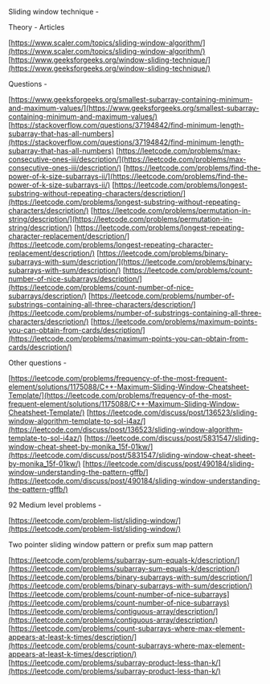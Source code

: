 Sliding window technique -

Theory - Articles

[https://www.scaler.com/topics/sliding-window-algorithm/](https://www.scaler.com/topics/sliding-window-algorithm/)
[https://www.geeksforgeeks.org/window-sliding-technique/](https://www.geeksforgeeks.org/window-sliding-technique/)

Questions -

[https://www.geeksforgeeks.org/smallest-subarray-containing-minimum-and-maximum-values/](https://www.geeksforgeeks.org/smallest-subarray-containing-minimum-and-maximum-values/)
[https://stackoverflow.com/questions/37194842/find-minimum-length-subarray-that-has-all-numbers](https://stackoverflow.com/questions/37194842/find-minimum-length-subarray-that-has-all-numbers)
[https://leetcode.com/problems/max-consecutive-ones-iii/description/](https://leetcode.com/problems/max-consecutive-ones-iii/description/)
[https://leetcode.com/problems/find-the-power-of-k-size-subarrays-ii/](https://leetcode.com/problems/find-the-power-of-k-size-subarrays-ii/)
[https://leetcode.com/problems/longest-substring-without-repeating-characters/description/](https://leetcode.com/problems/longest-substring-without-repeating-characters/description/)
[https://leetcode.com/problems/permutation-in-string/description/](https://leetcode.com/problems/permutation-in-string/description/)
[https://leetcode.com/problems/longest-repeating-character-replacement/description/](https://leetcode.com/problems/longest-repeating-character-replacement/description/)
[https://leetcode.com/problems/binary-subarrays-with-sum/description/](https://leetcode.com/problems/binary-subarrays-with-sum/description/)
[https://leetcode.com/problems/count-number-of-nice-subarrays/description/](https://leetcode.com/problems/count-number-of-nice-subarrays/description/)
[https://leetcode.com/problems/number-of-substrings-containing-all-three-characters/description/](https://leetcode.com/problems/number-of-substrings-containing-all-three-characters/description/)
[https://leetcode.com/problems/maximum-points-you-can-obtain-from-cards/description/](https://leetcode.com/problems/maximum-points-you-can-obtain-from-cards/description/)

Other questions -

[https://leetcode.com/problems/frequency-of-the-most-frequent-element/solutions/1175088/C++-Maximum-Sliding-Window-Cheatsheet-Template/](https://leetcode.com/problems/frequency-of-the-most-frequent-element/solutions/1175088/C++-Maximum-Sliding-Window-Cheatsheet-Template/)
[https://leetcode.com/discuss/post/136523/sliding-window-algorithm-template-to-sol-i4az/](https://leetcode.com/discuss/post/136523/sliding-window-algorithm-template-to-sol-i4az/)
[https://leetcode.com/discuss/post/5831547/sliding-window-cheat-sheet-by-monika_15f-01kw/](https://leetcode.com/discuss/post/5831547/sliding-window-cheat-sheet-by-monika_15f-01kw/)
[https://leetcode.com/discuss/post/490184/sliding-window-understanding-the-pattern-gffb/](https://leetcode.com/discuss/post/490184/sliding-window-understanding-the-pattern-gffb/)

92 Medium level problems -

[https://leetcode.com/problem-list/sliding-window/](https://leetcode.com/problem-list/sliding-window/)

Two pointer sliding window pattern or prefix sum map pattern

[https://leetcode.com/problems/subarray-sum-equals-k/description/](https://leetcode.com/problems/subarray-sum-equals-k/description/)
[https://leetcode.com/problems/binary-subarrays-with-sum/description/](https://leetcode.com/problems/binary-subarrays-with-sum/description/)
[https://leetcode.com/problems/count-number-of-nice-subarrays](https://leetcode.com/problems/count-number-of-nice-subarrays)
[https://leetcode.com/problems/contiguous-array/description/](https://leetcode.com/problems/contiguous-array/description/)
[https://leetcode.com/problems/count-subarrays-where-max-element-appears-at-least-k-times/description/](https://leetcode.com/problems/count-subarrays-where-max-element-appears-at-least-k-times/description/)
[https://leetcode.com/problems/subarray-product-less-than-k/](https://leetcode.com/problems/subarray-product-less-than-k/)

